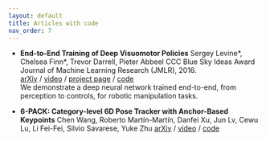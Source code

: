 ```yaml
---
layout: default
title: Articles with code
nav_order: 7
---
```


* **End-to-End Training of Deep Visuomotor Policies**
Sergey Levine*, Chelsea Finn*, Trevor Darrell, Pieter Abbeel
CCC Blue Sky Ideas Award
Journal of Machine Learning Research (JMLR), 2016.  
[arXiv](https://arxiv.org/abs/1504.00702) / [video](https://sites.google.com/site/visuomotorpolicy/) / [project page](http://rll.berkeley.edu/deeplearningrobotics) / [code](http://rll.berkeley.edu/gps)  
We demonstrate a deep neural network trained end-to-end, from perception to controls, for robotic manipulation tasks.

* **6-PACK: Category-level 6D Pose Tracker with Anchor-Based Keypoints**
Chen Wang, Roberto Martín-Martín, Danfei Xu, Jun Lv, Cewu Lu, Li Fei-Fei, Silvio Savarese, Yuke Zhu
[arXiv](https://arxiv.org/abs/1910.10750) / [video](https://www.youtube.com/watch?v=INBjNZsnfy4&amp=&utm_campaign=The+Batch&amp=&utm_source=hs_email&amp=&utm_medium=email&amp=&utm_content=83935678&amp=&_hsenc=p2ANqtz-_JTX44Tr5rxTZtiAyi9Prra5Tk8FcYYC0_yU9iMuEPrxEQYXkF_nfE8WYcwDG6F445skSBH6Drt7EsyR-OlBffxYvBjw&amp=&_hsmi=83935678) / [code](https://github.com/j96w/6-PACK)
